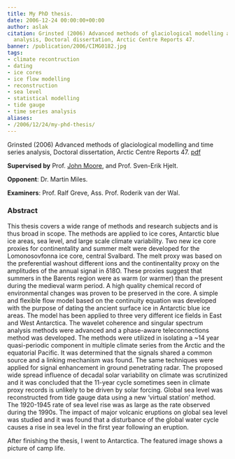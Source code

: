 ```yaml
---
title: My PhD thesis.
date: 2006-12-24 00:00:00+00:00
author: aslak
citation: Grinsted (2006) Advanced methods of glaciological modelling and time series
  analysis, Doctoral dissertation, Arctic Centre Reports 47.
banner: /publication/2006/CIMG0182.jpg
tags:
- climate recontruction
- dating
- ice cores
- ice flow modelling
- reconstruction
- sea level
- statistical modelling
- tide gauge
- time series analysis
aliases:
- /2006/12/24/my-phd-thesis/
---
```


Grinsted (2006) Advanced methods of glaciological modelling and time series analysis, Doctoral dissertation, Arctic Centre Reports 47. [pdf](/Home/PDFs/Grinsted_thesis06.pdf?attredirects=0)
<!--more-->
**Supervised by** Prof. [John Moore](http://www.ulapland.fi/home/hkunta/jmoore/johnpage.htm), and Prof. Sven-Erik Hjelt.

**Opponent**: Dr. Martin Miles.

**Examiners**: Prof. Ralf Greve, Ass. Prof. Roderik van der Wal.

### Abstract

This thesis covers a wide range of methods and research subjects and is thus broad in scope. The methods are applied to ice cores, Antarctic blue ice areas, sea level, and large scale climate variability. Two new ice core proxies for continentality and summer melt were developed for the Lomonosovfonna ice core, central Svalbard. The melt proxy was based on the preferential washout different ions and the continentality proxy on the amplitudes of the annual signal in δ18O. These proxies suggest that summers in the Barents region were as warm (or warmer) than the present during the medieval warm period. A high quality chemical record of environmental changes was proven to be preserved in the core. A simple and flexible flow model based on the continuity equation was developed with the purpose of dating the ancient surface ice in Antarctic blue ice areas. The model has been applied to three very different ice fields in East and West Antarctica. The wavelet coherence and singular spectrum analysis methods were advanced and a phase-aware teleconnections method was developed. The methods were utilized in isolating a ~14 year quasi-periodic component in multiple climate series from the Arctic and the equatorial Pacific. It was determined that the signals shared a common source and a linking mechanism was found. The same techniques were applied for signal enhancement in ground penetrating radar. The proposed wide spread influence of decadal solar variability on climate was scrutinized and it was concluded that the 11-year cycle sometimes seen in climate proxy records is unlikely to be driven by solar forcing. Global sea level was reconstructed from tide gauge data using a new ‘virtual station’ method. The 1920-1945 rate of sea level rise was as large as the rate observed during the 1990s. The impact of major volcanic eruptions on global sea level was studied and it was found that a disturbance of the global water cycle causes a rise in sea level in the first year following an eruption.

After finishing the thesis, I went to Antarctica. The featured image shows a picture of camp life.